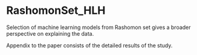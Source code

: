 # RashomonSet_HLH
Selection of machine learning models from Rashomon set gives a broader perspective on explaining the data.

Appendix to the paper consists of the detailed results of the study.
